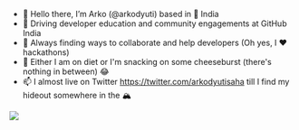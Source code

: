 - 👋 Hello there, I’m Arko (@arkodyuti) based in 📍 India
- 🎯 Driving developer education and community engagements at GitHub India
- 👀 Always finding ways to collaborate and help developers (Oh yes, I ❤️ hackathons)
- 🍕 Either I am on diet or I'm snacking on some cheeseburst (there's nothing in between) 😂
- 📫 I almost live on Twitter https://twitter.com/arkodyutisaha till I find my hideout somewhere in the 🏔

![](https://media.giphy.com/media/1108D2tVaUN3eo/giphy.gif)
